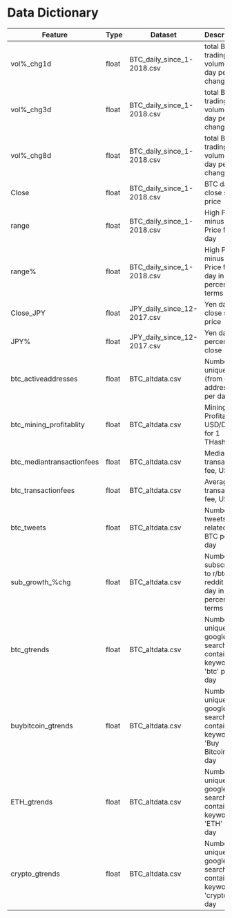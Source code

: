 # Data Dictionary
|Feature|Type|Dataset|Description|
|---|---|---|---|
|vol%_chg1d|float|BTC_daily_since_1-2018.csv|total BTC trading volume 1 day percent change|
|vol%_chg3d|float|BTC_daily_since_1-2018.csv|total BTC trading volume 3 day percent change|
|vol%_chg8d|float|BTC_daily_since_1-2018.csv|total BTC trading volume 8 day percent change|
|Close|float|BTC_daily_since_1-2018.csv|BTC daily close spot price|
|range|float|BTC_daily_since_1-2018.csv|High Price minus Low Price for 1 day|
|range%|float|BTC_daily_since_1-2018.csv|High Price minus Low Price for 1 day in percentage terms|
|Close_JPY|float|JPY_daily_since_12-2017.csv|Yen daily close spot price|
|JPY%|float|JPY_daily_since_12-2017.csv|Yen daily percentage close|
|btc_activeaddresses|float|BTC_altdata.csv|Number of unique (from or to) addresses per day|
|btc_mining_profitablity|float|BTC_altdata.csv|Mining Profitability USD/Day for 1 THash/s|
|btc_mediantransactionfees|float|BTC_altdata.csv|Median transaction fee, USD|
|btc_transactionfees|float|BTC_altdata.csv|Average transaction fee, USD|
|btc_tweets|float|BTC_altdata.csv|Number of tweets related to BTC per day|
|sub_growth_%chg|float|BTC_altdata.csv|Number of subscribers to r/btc sub reddit per day in percent terms|
|btc_gtrends|float|BTC_altdata.csv|Number of unique google searches containing keyword 'btc' per day|
|buybitcoin_gtrends|float|BTC_altdata.csv|Number of unique google searches containing keyword 'Buy Bitcoin' per day|
|ETH_gtrends|float|BTC_altdata.csv|Number of unique google searches containing keyword 'ETH' per day|
|crypto_gtrends|float|BTC_altdata.csv|Number of unique google searches containing keyword 'crypto' per day|
